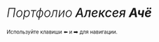# <i><span style='font-weight:300'>Портфолио</span> <span style='font-weight:500'>Алексея</span> Ачё</i>

<small>Используйте клавиши ⬅️ и ➡️ для навигации.</small>
